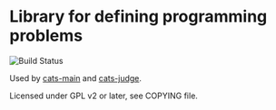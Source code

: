 # Library for defining programming problems

![Build Status](https://github.com//klenin/cats-problem/actions/workflows/main.yml/badge.svg)

Used by [cats-main] and [cats-judge].

Licensed under GPL v2 or later, see COPYING file.

[cats-main]:http://github.com/klenin/cats-main
[cats-judge]:http://github.com/klenin/cats-judge
